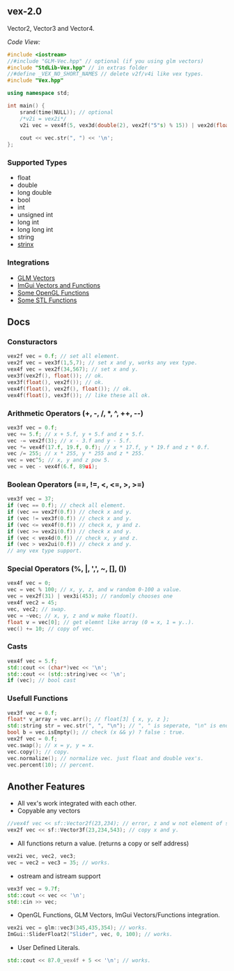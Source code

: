## vex-2.0

Vector2, Vector3 and Vector4.

_Code View:_
```cpp
#include <iostream>
//#include "GLM-Vec.hpp" // optional (if you using glm vectors)
#include "StdLib-Vex.hpp" // in extras folder
//#define _VEX_NO_SHORT_NAMES // delete v2f/v4i like vex types.
#include "Vex.hpp"

using namespace std;

int main() {
    srand(time(NULL)); // optional
    /*v2i = vex2i*/
    v2i vec = vex4f(5, vex3d(double(2), vex2f("5"s) % 15)) | vex2d(float(3), int(8)) * vex3d(0u, vex2f(53)); // works!!
    
    cout << vec.str(", ") << '\n';
};
```

### Supported Types
- float
- double
- long double
- bool
- int
- unsigned int
- long int
- long long int
- string
- [strinx](https://github.com/TYSON-Alii/strinx)
### Integrations
- [GLM Vectors](https://github.com/TYSON-Alii/vex-2.0/blob/main/extras/GLM-Vex.hpp)
- [ImGui Vectors and Functions](https://github.com/TYSON-Alii/vex-2.0/blob/main/extras/ImGui-Vex.hpp)
- [Some OpenGL Functions](https://github.com/TYSON-Alii/vex-2.0/blob/main/extras/GL-Vex.hpp)
- [Some STL Functions](https://github.com/TYSON-Alii/vex-2.0/blob/main/extras/StdLib-Vex.hpp)
## Docs
### Consturactors
```cpp
vex2f vec = 0.f; // set all element.
vex2f vec = vex3f(1,5,7); // set x and y, works any vex type.
vex4f vec = vex2f(34,567); // set x and y.
vex3f(vex2f(), float()); // ok.
vex3f(float(), vex2f()); // ok.
vex4f(float(), vex2f(), float()); // ok.
vex4f(float(), vex3f()); // like these all ok.
```
### Arithmetic Operators (+, -, /, *, ^, ++, --)
```cpp
vex3f vec = 0.f;
vec += 5.f; // x + 5.f, y + 5.f and z + 5.f.
vec -= vex2f(3); // x - 3.f and y - 5.f.
vec *= vex4f(17.f, 19.f, 0.f); // x * 17.f, y * 19.f and z * 0.f.
vec /= 255; // x * 255, y * 255 and z * 255.
vec = vec^5; // x, y and z pow 5.
vec = vec - vex4f(6.f, 89ui);
```
### Boolean Operators (==, !=, <, <=, >, >=)
```cpp
vex3f vec = 37;
if (vec == 0.f); // check all element.
if (vec == vex2f(0.f)) // check x and y.
if (vec != vex3f(0.f)) // check x and y.
if (vec <= vex4f(0.f)) // check x, y and z.
if (vec >= vex2i(0.f)) // check x and y.
if (vec < vex4d(0.f)) // check x, y and z.
if (vec > vex2ui(0.f)) // check x and y.
// any vex type support.
```
### Special Operators (%, |, ',', ~, [], ())
```cpp
vex4f vec = 0;
vec = vec % 100; // x, y, z, and w random 0-100 a value.
vec = vex2f(31) | vex3i(453); // randomly chooses one
vex4f vec2 = 45;
vec, vec2; // swap.
vec = ~vec; // x, y, z and w make float().
float v = vec[0]; // get elemnt like array (0 = x, 1 = y..).
vec() += 10; // copy of vec.
```
### Casts
```cpp
vex4f vec = 5.f;
std::cout << (char*)vec << '\n';
std::cout << (std::string)vec << '\n';
if (vec); // bool cast
```
### Usefull Functions
```cpp
vex3f vec = 0.f;
float* v_array = vec.arr(); // float[3] { x, y, z };
std::string str = vec.str(", ", "\n"); // ", " is seperate, "\n" is end.
bool b = vec.isEmpty(); // check (x && y) ? false : true.
vex2f vec = 0.f;
vec.swap(); // x = y, y = x.
vec.copy(); // copy.
vec.normalize(); // normalize vec. just float and double vex's.
vec.percent(10); // percent.
```
## Another Features
*  All vex's work integrated with each other.
*  Copyable any vectors
```cpp
//vex4f vec << sf::Vector2f(23,234); // error, z and w not element of sf::Vector2f.
vex2f vec << sf::Vector3f(23,234,543); // copy x and y.
```
* All functions return a value. (returns a copy or self address)
```cpp
vex2i vec, vec2, vec3;
vec = vec2 = vec3 = 35; // works.
```
* ostream and istream support
```cpp
vex3f vec = 9.7f;
std::cout << vec << '\n';
std::cin >> vec;
```
* OpenGL Functions, GLM Vectors, ImGui Vectors/Functions integration.
```cpp
vex2i vec = glm::vec3(345,435,354); // works.
ImGui::SliderFloat2("Slider", vec, 0, 100); // works.
```
* User Defined Literals.
```cpp
std::cout << 87.0_vex4f + 5 << '\n'; // works.
```
